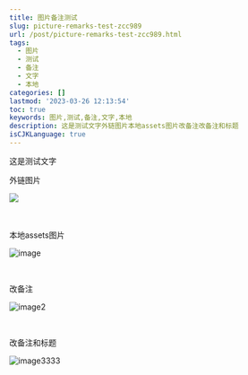 ```yaml
---
title: 图片备注测试
slug: picture-remarks-test-zcc989
url: /post/picture-remarks-test-zcc989.html
tags:
  - 图片
  - 测试
  - 备注
  - 文字
  - 本地
categories: []
lastmod: '2023-03-26 12:13:54'
toc: true
keywords: 图片,测试,备注,文字,本地
description: 这是测试文字外链图片​​‍本地assets图片​​‍改备注​​‍改备注和标题​​
isCJKLanguage: true
---
```




这是测试文字

外链图片

​![](https://www.terwer.space/img/logo.png)​

‍

本地assets图片

​![image](https://img1.terwer.space/api/public/202303261126045.png)​

‍

改备注

​![image2](https://img1.terwer.space/api/public/202303261137833.png)​

‍

改备注和标题

​![image3333](https://img1.terwer.space/api/public/202303261129815.png "哈哈哈哈")​
